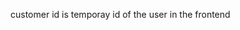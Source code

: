 <!-- docker run -d -e POSTGRES_DB=embed -e POSTGRES_PASSWORD=embed -e POSTGRES_USER=embed -p 6500:5432 postgres:latest -->



customer id is temporay id of the user in the frontend 